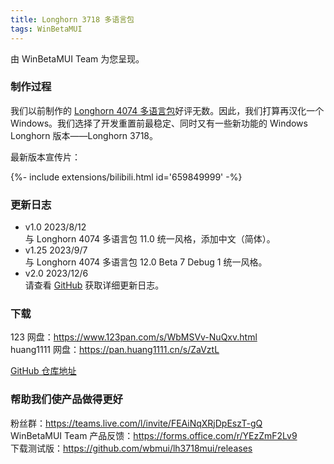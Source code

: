 ```yaml
---
title: Longhorn 3718 多语言包
tags: WinBetaMUI
---
```


由 WinBetaMUI Team 为您呈现。
<!--more-->

### 制作过程

我们以前制作的 [Longhorn 4074 多语言包](/2023/06/10/lh4074mui)好评无数。因此，我们打算再汉化一个 Windows。我们选择了开发重置前最稳定、同时又有一些新功能的 Windows Longhorn 版本——Longhorn 3718。

最新版本宣传片：

<div>{%- include extensions/bilibili.html id='659849999' -%}</div>

### 更新日志

- v1.0 2023/8/12<br>与 Longhorn 4074 多语言包 11.0 统一风格，添加中文（简体）。
- v1.25 2023/9/7<br>与 Longhorn 4074 多语言包 12.0 Beta 7 Debug 1 统一风格。
- v2.0 2023/12/6<br>请查看 [GitHub](https://github.com/wbmui/lh3718mui/releases/tag/v2.0) 获取详细更新日志。

### 下载

123 网盘：https://www.123pan.com/s/WbMSVv-NuQxv.html<br>
huang1111 网盘：https://pan.huang1111.cn/s/ZaVztL

[GitHub 仓库地址](https://github.com/wbmui/lh3718mui)

### 帮助我们使产品做得更好

粉丝群：https://teams.live.com/l/invite/FEAiNqXRjDpEszT-gQ<br>WinBetaMUI Team 产品反馈：https://forms.office.com/r/YEzZmF2Lv9<br>下载测试版：https://github.com/wbmui/lh3718mui/releases